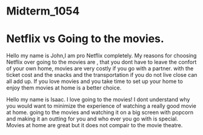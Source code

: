 # Midterm_1054
<h1>Netflix vs Going to the movies.</h1>
<p>Hello my name is John,I am pro Netflix completely. My reasons for choosing Netflix over going to the movies are , that you dont have to leave the confort of your own home, movies are very costly if you go with a partner. with the ticket cost and the snacks and the transportation if you do not live close can all add up. If you love movies and you take time to set up your home to enjoy them movies at home is a better choice.</p>

<p>Hello my name is Isaac. I love going to the movies! I dont understand why you would want to minimize the experience of watching a really good movie at home. going to the movies and watching it on a big screen with popcorn and making it an outting for you and who ever you go with is special. Movies at home are great but it does not compair to the movie theatre.</P>
